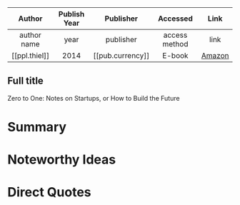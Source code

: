

| Author | Publish Year | Publisher | Accessed | Link |
| :-------: | :------------:|:------------:|:------:| :---: |
| author name| year | publisher | access method | link |
| [[ppl.thiel]] | 2014 | [[pub.currency]] | E-book | [Amazon](https://www.amazon.com/Zero-One-Notes-Startups-Future-ebook/dp/B00J6YBOFQ/ref=sr_1_1?crid=JJ4LQLH08TXM&keywords=zero+to+one&qid=1650239688&sprefix=zero+to+one%2Caps%2C176&sr=8-1)

 ## Full title
 Zero to One: Notes on Startups, or How to Build the Future

# Summary

# Noteworthy Ideas

# Direct Quotes
